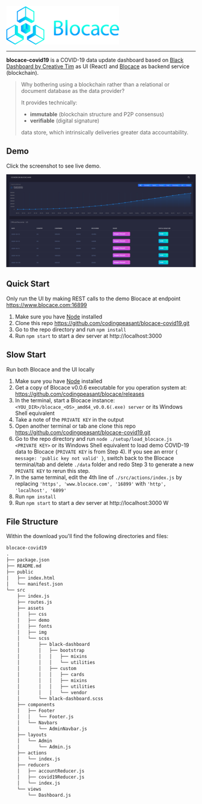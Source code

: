 <a href="https://www.blocace.com">
	<img width="300" src="./blocace-full-logo.png" alt="blocace Logo" />
</a>
<hr/>

__blocace-covid19__ is a COVID-19 data update dashboard based on [Black Dashboard by Creative Tim](https://github.com/creativetimofficial/black-dashboard-react) as UI (React) and [Blocace](https://www.blocace.com) as backend service (blockchain).

> Why bothering using a blockchain rather than a relational or document database as the data provider?
>
> It provides technically:
> * __immutable__ (blockchain structure and P2P consensus)
> * __verifiable__ (digital signature)
>
> data store, which intrinsically deliveries greater data accountability.

## Demo
Click the screenshot to see live demo.

[![Dashboard](./whole.png)](https://www.blocace.com/covid19)

## Quick Start

Only run the UI by making REST calls to the demo Blocace at endpoint https://www.blocace.com:16899

1. Make sure you have [Node](https://nodejs.org/en/) installed
2. Clone this repo https://github.com/codingpeasant/blocace-covid19.git
3. Go to the repo directory and run `npm install`
4. Run `npm start` to start a dev server at http://localhost:3000

## Slow Start

Run both Blocace and the UI locally
1. Make sure you have [Node](https://nodejs.org/en/) installed
2. Get a copy of Blocace v0.0.6 executable for you operation system at: https://github.com/codingpeasant/blocace/releases
3. In the terminal, start a Blocace instance: `<YOU_DIR>/blocace_<OS>_amd64_v0.0.6(.exe) server` or its Windows Shell equivalent
4. Take a note of the `PRIVATE KEY` in the output
5. Open another terminal or tab ane clone this repo https://github.com/codingpeasant/blocace-covid19.git
6. Go to the repo directory and run `node ./setup/load_blocace.js <PRIVATE KEY>` or its Windows Shell equivalent to load demo COVID-19 data to Blocace (`PRIVATE KEY` is from Step 4). If you see an error `{ message: 'public key not valid' }`, switch back to the Blocace terminal/tab and delete `./data` folder and redo Step 3 to generate a new `PRIVATE KEY` to rerun this step.
7. In the same terminal, edit the 4th line of `./src/actions/index.js` by replacing `'https', 'www.blocace.com', '16899'` with `'http', 'localhost', '6899'`
8. Run `npm install`
9. Run `npm start` to start a dev server at http://localhost:3000
W
## File Structure

Within the download you'll find the following directories and files:

```
blocace-covid19
.
├── package.json
├── README.md
├── public
│   ├── index.html
│   └── manifest.json
└── src
    ├── index.js
    ├── routes.js
    ├── assets
    │   ├── css
    │   ├── demo
    │   ├── fonts
    │   ├── img
    │   └── scss
    │       ├── black-dashboard
    │       │   ├── bootstrap
    │       │   │   ├── mixins
    │       │   │   └── utilities
    │       │   ├── custom
    │       │   │   ├── cards
    │       │   │   ├── mixins
    │       │   │   ├── utilities
    │       │   │   └── vendor
    │       └── black-dashboard.scss
    ├── components
    │   ├── Footer
    │   │   └── Footer.js
    │   └── Navbars
    │       └── AdminNavbar.js
    ├── layouts
    │   └── Admin
    │       └── Admin.js
    ├── actions
    │   └── index.js
    ├── reducers
    │   ├── accountReducer.js
    │   ├── covid19Reducer.js
    │   └── index.js
    └── views
        └── Dashboard.js
```
